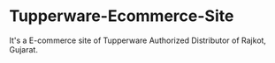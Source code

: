 # Tupperware-Ecommerce-Site
It's a E-commerce site of Tupperware Authorized Distributor of Rajkot, Gujarat.

<br>
<h>


